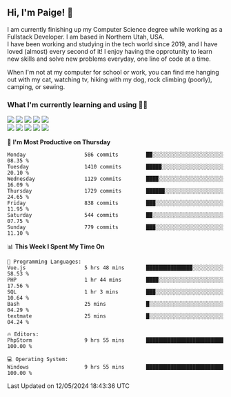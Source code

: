 ## Hi, I'm Paige! :vulcan_salute:

I am currently finishing up my Computer Science degree while working as a Fullstack Developer. I am based in Northern Utah, USA. \
I have been working and studying in the tech world since 2019, and I have loved (almost) every second of it! I enjoy having the opprotunity to learn new skills and solve new problems everyday, one line of code at a time.  

When I'm not at my computer for school or work, you can find me hanging out with my cat, watching tv, hiking with my dog, rock climbing (poorly), camping, or sewing.  

### What I'm currently learning and using :woman_technologist:
![](https://img.shields.io/badge/Laravel-FF2D20?style=for-the-badge&logo=laravel&logoColor=white) 
![](https://img.shields.io/badge/PHP-777BB4?style=for-the-badge&logo=php&logoColor=white)
![](https://img.shields.io/badge/Vue.js-35495E?style=for-the-badge&logo=vuedotjs&logoColor=4FC08D) 
![](https://img.shields.io/badge/MySQL-005C84?style=for-the-badge&logo=mysql&logoColor=white) 
![](https://img.shields.io/badge/Tailwind_CSS-38B2AC?style=for-the-badge&logo=tailwind-css&logoColor=white) \
![](https://img.shields.io/badge/Python-FFD43B?style=for-the-badge&logo=python&logoColor=blue)
![](https://img.shields.io/badge/Django-092E20?style=for-the-badge&logo=django&logoColor=green)
![](https://img.shields.io/badge/Kotlin-0095D5?&style=for-the-badge&logo=kotlin&logoColor=white)
![](https://img.shields.io/badge/Java-ED8B00?style=for-the-badge&logo=java&logoColor=white)
![](https://img.shields.io/badge/Haskell-5D4F85?style=for-the-badge&logo=haskell&logoColor=white) 

<!--START_SECTION:waka-->
📅 **I'm Most Productive on Thursday** 

```text
Monday                   586 commits         ██░░░░░░░░░░░░░░░░░░░░░░░   08.35 % 
Tuesday                  1410 commits        █████░░░░░░░░░░░░░░░░░░░░   20.10 % 
Wednesday                1129 commits        ████░░░░░░░░░░░░░░░░░░░░░   16.09 % 
Thursday                 1729 commits        ██████░░░░░░░░░░░░░░░░░░░   24.65 % 
Friday                   838 commits         ███░░░░░░░░░░░░░░░░░░░░░░   11.95 % 
Saturday                 544 commits         ██░░░░░░░░░░░░░░░░░░░░░░░   07.75 % 
Sunday                   779 commits         ███░░░░░░░░░░░░░░░░░░░░░░   11.10 % 
```


📊 **This Week I Spent My Time On** 

```text
💬 Programming Languages: 
Vue.js                   5 hrs 48 mins       ███████████████░░░░░░░░░░   58.53 % 
PHP                      1 hr 44 mins        ████░░░░░░░░░░░░░░░░░░░░░   17.56 % 
SQL                      1 hr 3 mins         ███░░░░░░░░░░░░░░░░░░░░░░   10.64 % 
Bash                     25 mins             █░░░░░░░░░░░░░░░░░░░░░░░░   04.29 % 
textmate                 25 mins             █░░░░░░░░░░░░░░░░░░░░░░░░   04.24 % 

🔥 Editors: 
PhpStorm                 9 hrs 55 mins       █████████████████████████   100.00 % 

💻 Operating System: 
Windows                  9 hrs 55 mins       █████████████████████████   100.00 % 
```


 Last Updated on 12/05/2024 18:43:36 UTC
<!--END_SECTION:waka-->

